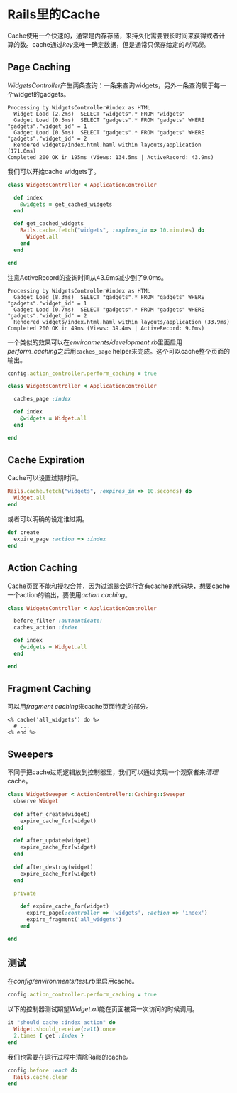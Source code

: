 Rails里的Cache
================

Cache使用一个快速的，通常是内存存储，来持久化需要很长时间来获得或者计算的数。cache通过*key*来唯一确定数据，但是通常只保存给定的*时间段*。

Page Caching
------------

*WidgetsController*产生两条查询：一条来查询widgets，另外一条查询属于每一个widget的gadgets。

```
Processing by WidgetsController#index as HTML
  Widget Load (2.2ms)  SELECT "widgets".* FROM "widgets" 
  Gadget Load (0.5ms)  SELECT "gadgets".* FROM "gadgets" WHERE "gadgets"."widget_id" = 1
  Gadget Load (0.5ms)  SELECT "gadgets".* FROM "gadgets" WHERE "gadgets"."widget_id" = 2
  Rendered widgets/index.html.haml within layouts/application (171.0ms)
Completed 200 OK in 195ms (Views: 134.5ms | ActiveRecord: 43.9ms)
```
我们可以开始cache widgets了。

``` ruby
class WidgetsController < ApplicationController

  def index
    @widgets = get_cached_widgets
  end

  def get_cached_widgets
    Rails.cache.fetch("widgets", :expires_in => 10.minutes) do
      Widget.all
    end
  end

end
```
注意ActiveRecord的查询时间从43.9ms减少到了9.0ms。

```
Processing by WidgetsController#index as HTML
  Gadget Load (8.3ms)  SELECT "gadgets".* FROM "gadgets" WHERE "gadgets"."widget_id" = 1
  Gadget Load (0.7ms)  SELECT "gadgets".* FROM "gadgets" WHERE "gadgets"."widget_id" = 2
  Rendered widgets/index.html.haml within layouts/application (33.9ms)
Completed 200 OK in 49ms (Views: 39.4ms | ActiveRecord: 9.0ms)
```

一个类似的效果可以在*environments/development.rb*里面启用*perform_caching*之后用`caches_page` helper来完成。这个可以cache整个页面的输出。

``` ruby
config.action_controller.perform_caching = true
```

``` ruby
class WidgetsController < ApplicationController

  caches_page :index

  def index
    @widgets = Widget.all
  end

end
```

Cache Expiration
----------------

Cache可以设置过期时间。

``` ruby
Rails.cache.fetch("widgets", :expires_in => 10.seconds) do
  Widget.all
end
```

或者可以明确的设定谁过期。

``` ruby
def create
  expire_page :action => :index
end
```

Action Caching
--------------

Cache页面不能和授权合并，因为过滤器会运行含有cache的代码块，想要cache一个action的输出，要使用*action caching*。

``` ruby
class WidgetsController < ApplicationController

  before_filter :authenticate!
  caches_action :index

  def index
    @widgets = Widget.all
  end

end
```

Fragment Caching
----------------

可以用*fragment caching*来cache页面特定的部分。

``` erb
<% cache('all_widgets') do %>
  # ...
<% end %>
```

Sweepers
--------

不同于把cache过期逻辑放到控制器里，我们可以通过实现一个观察者来*清理* cache。

``` ruby
class WidgetSweeper < ActionController::Caching::Sweeper
  observe Widget
 
  def after_create(widget)
    expire_cache_for(widget)
  end
 
  def after_update(widget)
    expire_cache_for(widget)
  end
 
  def after_destroy(widget)
    expire_cache_for(widget)
  end
 
  private

    def expire_cache_for(widget)
      expire_page(:controller => 'widgets', :action => 'index')
      expire_fragment('all_widgets')
    end

end
```

测试
-------

在*config/environments/test.rb*里启用cache。

``` ruby
config.action_controller.perform_caching = true
```

以下的控制器测试期望*Widget.all*能在页面被第一次访问的时候调用。

``` ruby
it "should cache :index action" do
  Widget.should_receive(:all).once
  2.times { get :index }
end
```
我们也需要在运行过程中清除Rails的cache。

``` ruby
config.before :each do
  Rails.cache.clear
end
```

